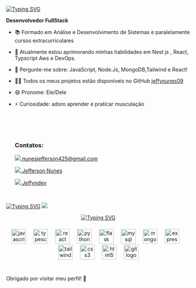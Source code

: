 
[![Typing SVG](https://readme-typing-svg.demolab.com?font=Fira+Code&weight=600&size=30&pause=1000&color=1F6D90&width=435&lines=Ola+Sou+Jefferson+Nunes)](https://git.io/typing-svg)


  **Desenvolvedor FullStack**
  
- 📚 Formado em Análise e Desenvolvimento de Sistemas e paralelamente cursos extracurriculares
- 🌱 Atualmente estou aprimorando minhas habilidades em Nest js , React, Typscript Aws e DevOps.
- 💬 Pergunte-me sobre: JavaScript, Node.Js, MongoDB,Tailwind e React!
- 👩‍💻 Todos os meus projetos estão disponíveis no GitHub <a href="https://github.com/jeffynunes09?tab=repositories" target="_blank" > jeffynunes09</a>
- 😄 Pronome: Ele/Dele
- ⚡ Curiosidade: adoro aprender e praticar musculação
   <br>
  <br>
   
  </div>
  <br>
  <br>
  <h3> Contatos: </h3>
  
  <a href="mailto:nunesjefferson425@gmail.com"> <img src="https://img.shields.io/badge/Gmail-D14836?style=for-the-badge&logo=gmail&logoColor=white"/> </a> 
   [nunesjefferson425@gmail.com](mailto:nunesjefferson425@gmail.com)

  <a href="www.linkedin.com/in/jefferson-nunes-da-silva-dev/" target="_blank"> <img src="https://img.shields.io/badge/LinkedIn-0077B5?style=for-the-badge&logo=linkedin&logoColor=white"/> </a> 
   [Jefferson Nunes](www.linkedin.com/in/jefferson-nunes-da-silva-dev)

  <a href="[https://www.linkedin.com/in/carolina-dornas/](https://www.instagram.com/jeffyndev/)" target="_blank"> <img src="https://img.shields.io/badge/instagram-8134af?style=for-the-badge&logo=instagram&logoColor=white%22"> </a> 
   [Jeffyndev](https://www.instagram.com/jeffyndev/)

  <br>
<a href="https://portifolio-vert-one.vercel.app/#about?fbclid=PAZXh0bgNhZW0CMTEAAaaF4AbpZtjN69brKAm9sGFj7SmAtUxwUGRXbT1K52wBgmgceBg0PFQuauo_aem_QevDB7nsZzQRl8iLl_rZzw "><img src="https://readme-typing-svg.demolab.com?font=Fira+Code&weight=600&size=30&pause=1000&color=1F6D90&width=435&lines=Veja+meu+Portf%C3%B3lio%3A" alt="Typing SVG" /></a>
  <a href="https://portifolio-vert-one.vercel.app"><img src="https://github.com/jeffynunes09/fot/blob/main/WhatsApp%20Image%202024-07-21%20at%2012.59.56.jpeg?raw=true" /></a>
 
  <div align="center">

 
  
    
 [![Typing SVG](https://readme-typing-svg.demolab.com?font=Fira+Code&weight=600&size=30&pause=1000&color=1F6D90&width=435&lines=Tecnologias+que+uso+%3A)](https://git.io/typing-svg)

###

<div align="CENTER">
  <img src="https://cdn.jsdelivr.net/gh/devicons/devicon/icons/javascript/javascript-original.svg" height="40" alt="javascript logo"  />
  <img width="12" />
  <img src="https://cdn.jsdelivr.net/gh/devicons/devicon/icons/typescript/typescript-original.svg" height="40" alt="typescript logo"  />
  <img width="12" />
  <img src="https://cdn.jsdelivr.net/gh/devicons/devicon/icons/react/react-original.svg" height="40" alt="react logo"  />
  <img width="12" />
  <img src="https://cdn.jsdelivr.net/gh/devicons/devicon/icons/python/python-original.svg" height="40" alt="python logo"  />
  <img width="12" />
  <img src="https://cdn.jsdelivr.net/gh/devicons/devicon/icons/flask/flask-original.svg" height="40" alt="flask logo"  />
  <img width="12" />
  <img src="https://cdn.jsdelivr.net/gh/devicons/devicon/icons/mysql/mysql-original.svg" height="40" alt="mysql logo"  />
  <img width="12" />
  <img src="https://cdn.jsdelivr.net/gh/devicons/devicon/icons/mongodb/mongodb-original.svg" height="40" alt="mongodb logo"  />
  <img width="12" />
  <img src="https://cdn.jsdelivr.net/gh/devicons/devicon/icons/express/express-original.svg" height="40" alt="express logo"  />
  <img width="12" />
  <img src="https://cdn.jsdelivr.net/gh/devicons/devicon/icons/tailwindcss/tailwindcss-original-wordmark.svg" height="40" alt="tailwindcss logo"  />
  <img width="12" />
  <img src="https://cdn.jsdelivr.net/gh/devicons/devicon/icons/css3/css3-original.svg" height="40" alt="css3 logo"  />
  <img width="12" />
  <img src="https://cdn.jsdelivr.net/gh/devicons/devicon/icons/html5/html5-original.svg" height="40" alt="html5 logo"  />
  <img width="12" />
  <img src="https://cdn.jsdelivr.net/gh/devicons/devicon/icons/git/git-original.svg" height="40" alt="git logo"  />
</div>

###
  
 
  
  </div>

  <br>
Obrigado por visitar meu perfil! 🚀
